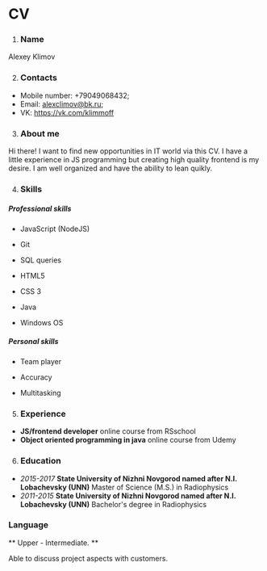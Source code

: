# CV
1. ### Name

Alexey Klimov

2. ### Contacts
- Mobile number: +79049068432;
- Email: alexclimov@bk.ru;
- VK: https://vk.com/klimmoff
3. ### About me
Hi there! I want to find new opportunities in IT world via this CV. 
I have a little experience in JS programming but creating high quality frontend is my desire. 
I am well organized and have the ability to lean quikly.

4. ### Skills
##### Professional skills

- JavaScript (NodeJS)

- Git

- SQL queries

- HTML5

- CSS 3

- Java 

- Windows OS



##### Personal skills

- Team player

- Accuracy

- Multitasking

5. ### Experience
- **JS/frontend developer** online course from RSschool
- **Object oriented programming in java** online course from Udemy

6. ### Education
- *2015-2017* **State University of Nizhni Novgorod named after N.I.
Lobachevsky (UNN)**
Master of Science (M.S.) in Radiophysics
- *2011-2015* **State University of Nizhni Novgorod named after N.I.
Lobachevsky (UNN)**
Bachelor's degree in Radiophysics

### Language
** Upper - Intermediate. **

Able to discuss project aspects with customers.



